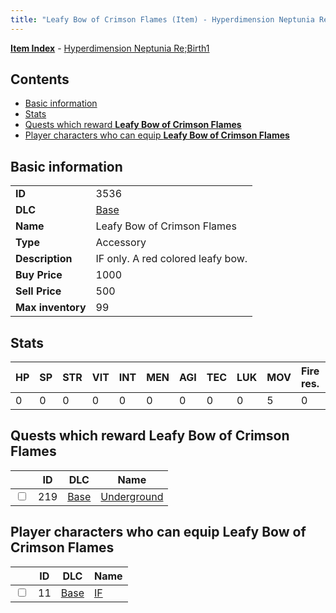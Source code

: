 ```yaml
---
title: "Leafy Bow of Crimson Flames (Item) - Hyperdimension Neptunia Re;Birth1"
---
```


[**Item Index**](/neptunia/rb1/item/index.html) - [Hyperdimension Neptunia Re;Birth1](/neptunia/rb1)

## Contents

- [Basic information](#basic-information)
- [Stats](#stats)
- [Quests which reward **Leafy Bow of Crimson Flames**](#quests-which-reward-leafy-bow-of-crimson-flames)
- [Player characters who can equip **Leafy Bow of Crimson Flames**](#player-characters-who-can-equip-leafy-bow-of-crimson-flames)

## Basic information

|   |   |
| -- | -- |
| **ID** | 3536 |
| **DLC** | [Base](/neptunia/rb1/dlc/1-base.html) |
| **Name** | Leafy Bow of Crimson Flames |
| **Type** | Accessory |
| **Description** | IF only. A red colored leafy bow. |
| **Buy Price** | 1000 |
| **Sell Price** | 500 |
| **Max inventory** | 99 |


## Stats

| HP | SP | STR | VIT | INT | MEN | AGI | TEC | LUK | MOV | Fire res. | Ice res. | Wind res. | Lightning res. |
| -- | -- | --- | --- | --- | --- | --- | --- | --- | --- | --------- | -------- | --------- | -------------- |
| 0 | 0 | 0 | 0 | 0 | 0 | 0 | 0 | 0 | 5 | 0 | 0 | 0 | 0 |


## Quests which reward **Leafy Bow of Crimson Flames**

|    | ID | DLC | Name |
| -- | -- | --- | ---- |
| <input type="checkbox" id="rb1-quest-1-219" class="trackbox" /> | 219 | [Base](/neptunia/rb1/dlc/1-base.html) | [Underground](/neptunia/rb1/quest/1-219-underground.html) |


## Player characters who can equip **Leafy Bow of Crimson Flames**

|    | ID | DLC | Name |
| -- | -- | --- | ---- |
| <input type="checkbox" id="rb1-player-1-11" class="trackbox" /> | 11 | [Base](/neptunia/rb1/dlc/1-base.html) | [IF](/neptunia/rb1/player/1-11-if.html) |

